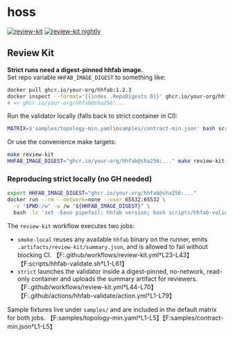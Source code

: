 # hoss

[![review-kit](../../actions/workflows/review-kit.yml/badge.svg)](../../actions/workflows/review-kit.yml)
[![review-kit nightly](../../actions/workflows/review-kit.yml/badge.svg?event=schedule)](../../actions/workflows/review-kit.yml)

## Review Kit

**Strict runs need a digest-pinned hhfab image.**  
Set repo variable `HHFAB_IMAGE_DIGEST` to something like:

```bash
docker pull ghcr.io/your-org/hhfab:1.2.3
docker inspect --format='{{index .RepoDigests 0}}' ghcr.io/your-org/hhfab:1.2.3
# => ghcr.io/your-org/hhfab@sha256:...
```

Run the validator locally (falls back to strict container in CI):

```bash
MATRIX=$'samples/topology-min.yaml\nsamples/contract-min.json' bash scripts/hhfab-validate.sh || echo "local fallback"
```

Or use the convenience make targets:

```bash
make review-kit
HHFAB_IMAGE_DIGEST="ghcr.io/your-org/hhfab@sha256:..." make review-kit-strict
```

### Reproducing strict locally (no GH needed)

```bash
export HHFAB_IMAGE_DIGEST="ghcr.io/your-org/hhfab@sha256:..."
docker run --rm --network=none --user 65532:65532 \
  -v "$PWD:/w" -w /w "${HHFAB_IMAGE_DIGEST}" \
  bash -lc 'set -Eeuo pipefail; hhfab version; bash scripts/hhfab-validate.sh'
```

The `review-kit` workflow executes two jobs:

- `smoke-local` reuses any available `hhfab` binary on the runner, emits `.artifacts/review-kit/summary.json`, and is allowed to fail without blocking CI. 【F:.github/workflows/review-kit.yml†L23-L43】【F:scripts/hhfab-validate.sh†L1-L61】
- `strict` launches the validator inside a digest-pinned, no-network, read-only container and uploads the summary artifact for reviewers. 【F:.github/workflows/review-kit.yml†L44-L70】【F:.github/actions/hhfab-validate/action.yml†L1-L79】

Sample fixtures live under `samples/` and are included in the default matrix for both jobs. 【F:samples/topology-min.yaml†L1-L5】【F:samples/contract-min.json†L1-L5】